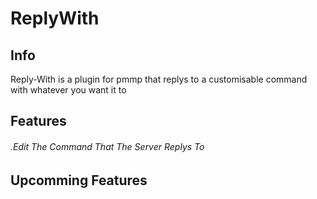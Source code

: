 # ReplyWith

## Info
Reply-With is a plugin for pmmp that replys to a customisable command with whatever you want it to


## Features
###### .Edit The Command That The Server Replys To



## Upcomming Features

